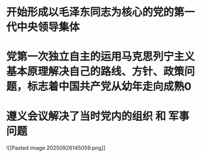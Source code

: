 # 开始形成以毛泽东同志为核心的党的第一代中央领导集体
# 党第一次独立自主的运用马克思列宁主义基本原理解决自己的路线、方针、政策问题，标志着中国共产党从幼年走向成熟0
# 遵义会议解决了当时党内的组织 和 军事问题
![[Pasted image 20250926145059.png]]